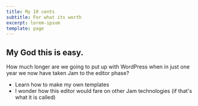 ```yaml
---
title: My 10 cents
subtitle: For what its worth
excerpt: lorem-ipsum
template: page
---
```

## My God this is easy.

How much longer are we going to put up with WordPress when in just one year we now have taken Jam to the editor phase?

*   Learn how to make my own templates
*   I wonder how this editor would fare on other Jam technologies (if that's what it is called)
